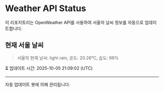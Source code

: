 
# Weather API Status

이 리포지토리는 OpenWeather API를 사용하여 서울의 날씨 정보를 자동으로 업데이트합니다.

## 현재 서울 날씨
> 서울의 현재 날씨: light rain, 온도: 20.26°C, 습도: 98%

⏳ 업데이트 시간: 2025-10-05 21:09:02 (UTC)

---
자동 업데이트 봇에 의해 관리됩니다.
